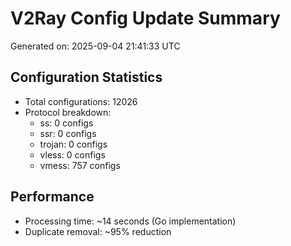 # V2Ray Config Update Summary
Generated on: 2025-09-04 21:41:33 UTC

## Configuration Statistics
- Total configurations: 12026
- Protocol breakdown:
  - ss: 0 configs
  - ssr: 0 configs
  - trojan: 0 configs
  - vless: 0 configs
  - vmess: 757 configs

## Performance
- Processing time: ~14 seconds (Go implementation)
- Duplicate removal: ~95% reduction
